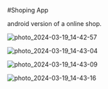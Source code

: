 #Shoping App

android version of a online shop.

![photo_2024-03-19_14-42-57](https://github.com/sadegh15khedry/sadeghshop/assets/90490848/0d360327-2eef-4c6a-ab78-717f166cd05b)

![photo_2024-03-19_14-43-04](https://github.com/sadegh15khedry/sadeghshop/assets/90490848/470ff13c-2c9c-417c-a71f-99be5565460d)

![photo_2024-03-19_14-43-09](https://github.com/sadegh15khedry/sadeghshop/assets/90490848/2a06e8d7-c192-4559-8091-3c5a8fe4d30d)

![photo_2024-03-19_14-43-16](https://github.com/sadegh15khedry/sadeghshop/assets/90490848/633599a0-d39b-4b1a-b4a2-8282f8a08a53)

